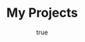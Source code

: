 ---
layout: category
taxonomy: Project
permalink: /projects/
title: "My Projects"
author_profile: true
date: true
# header:
#   image: "/images/Math_1.jpg"
---